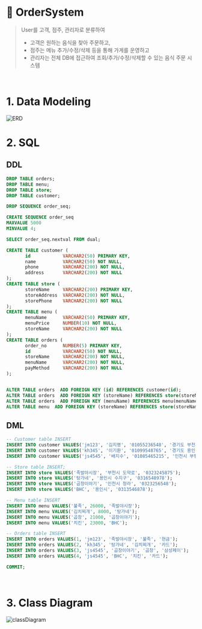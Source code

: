 # 🍱 OrderSystem
> User를 고객, 점주, 관리자로 분류하여 
> - 고객은 원하는 음식을 찾아 주문하고, 
> - 점주는 메뉴 추가/수정/삭제 등을 통해 가게를 운영하고 
> - 관리자는 전체 DB에 접근하여 조회/추가/수정/삭제할 수 있는
> 음식 주문 시스템
</br>

# 1. Data Modeling
![ERD](https://user-images.githubusercontent.com/57335699/129515004-fef085b2-e5a5-44e6-b9e5-9f7155d850b1.PNG)
</br>

# 2. SQL
## DDL
~~~sql
DROP TABLE orders;
DROP TABLE menu;
DROP TABLE store;
DROP TABLE customer;

DROP SEQUENCE order_seq;

CREATE SEQUENCE order_seq
MAXVALUE 5000
MINVALUE 4;

SELECT order_seq.nextval FROM dual;

CREATE TABLE customer (
       id            VARCHAR2(50) PRIMARY KEY,
       name          VARCHAR2(50) NOT NULL,
       phone         VARCHAR2(200) NOT NULL,
       address       VARCHAR2(200) NOT NULL
);
CREATE TABLE store (
       storeName     VARCHAR2(200) PRIMARY KEY,
       storeAddress  VARCHAR2(200) NOT NULL,
       storePhone    VARCHAR2(200) NOT NULL
);
CREATE TABLE menu (
       menuName      VARCHAR2(50) PRIMARY KEY,
       menuPrice     NUMBER(10) NOT NULL,
       storeName     VARCHAR2(200) NOT NULL
);
CREATE TABLE orders (
       order_no      NUMBER(5) PRIMARY KEY,
       id            VARCHAR2(50) NOT NULL,
       storeName     VARCHAR2(200) NOT NULL,
       menuName      VARCHAR2(200) NOT NULL,
       payMethod     VARCHAR2(200) NOT NULL
);


ALTER TABLE orders  ADD FOREIGN KEY (id) REFERENCES customer(id);
ALTER TABLE orders  ADD FOREIGN KEY (storeName) REFERENCES store(storeName);
ALTER TABLE orders  ADD FOREIGN KEY (menuName) REFERENCES menu(menuName);
ALTER TABLE menu  ADD FOREIGN KEY (storeName) REFERENCES store(storeName);
~~~

## DML
~~~sql
-- Customer table INSERT
INSERT INTO customer VALUES('jm123', '김지명', '01055236548', '경기도 부천시');
INSERT INTO customer VALUES('kh345', '이기환', '01099548765', '경기도 용인');
INSERT INTO customer VALUES('js4545', '배지수', '01085465215', '인천시 부평');

-- Store table INSERT;
INSERT INTO store VALUES('족발야시장', '부천시 도약로', '0323245875');
INSERT INTO store VALUES('탕가네', '용인시 수지구', '0316548978');
INSERT INTO store VALUES('곱창이야기', '인천시 청라', '0323256548');
INSERT INTO store VALUES('BHC', '용인시', '0313546878');

-- Menu table INSERT
INSERT INTO menu VALUES('불족', 26000, '족발야시장');
INSERT INTO menu VALUES('김치찌개', 8000, '탕가네');
INSERT INTO menu VALUES('곱창', 21000, '곱창이야기');
INSERT INTO menu VALUES('치킨', 23000, 'BHC');

-- Orders table INSERT
INSERT INTO orders VALUES(1, 'jm123', '족발야시장', '불족', '현금');
INSERT INTO orders VALUES(2, 'kh345', '탕가네', '김치찌개', '카드');
INSERT INTO orders VALUES(3, 'js4545', '곱창이야기', '곱창', '삼성페이');
INSERT INTO orders VALUES(4, 'js4545', 'BHC', '치킨', '카드');

COMMIT;
~~~
</br>

# 3. Class Diagram
![classDiagram](https://user-images.githubusercontent.com/68639271/129512850-980dc859-6428-4d11-9ba8-34dd909b8dc1.gif)

